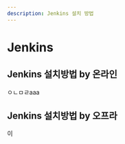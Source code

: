 ```yaml
---
description: Jenkins 설치 방법
---
```


# Jenkins

## Jenkins 설치방법 by 온라인

ㅇㄴㅁㄹaaa

## Jenkins 설치방법 by 오프라 &#x20;

이
